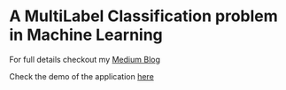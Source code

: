 # A MultiLabel Classification problem in Machine Learning

For full details checkout my [Medium Blog](https://medium.com/mlearning-ai/multilabel-classification-of-sexual-harassment-personal-stories-metoo-19443ee0c763)

Check the demo of the application [here](https://sexualharasmentpersonalstories.herokuapp.com/query)

